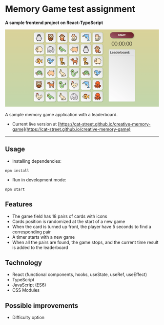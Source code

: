 # Memory Game test assignment
**A sample frontend project on React-TypeScript**

![React Order Form Task](./memory_gh.png)

A sample memory game application with a leaderboard.

* Current live version at [https://cat-street.github.io/creative-memory-game](https://cat-street.github.io/creative-memory-game)

---

## Usage
* Installing dependencies:
```
npm install
```
* Run in development mode:
```
npm start
```

## Features

* The game field has 18 pairs of cards with icons
* Cards position is randomized at the start of a new game
* When the card is turned up front, the player have 5 seconds to find a corresponding pair
* A timer starts with a new game
* When all the pairs are found, the game stops, and the current time result is added to the leaderboard

## Technology

* React (functional components, hooks, useState, useRef, useEffect)
* TypeScript
* JavaScript (ES6)
* CSS Modules

## Possible improvements
* Difficulty option

